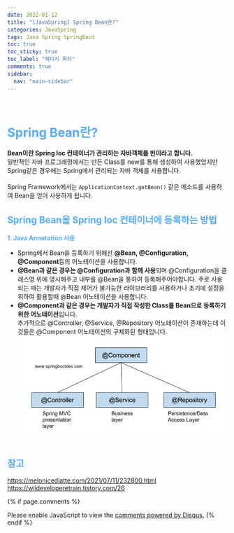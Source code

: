 ```yaml
---
date: 2022-01-12
title: "[JavaSpring] Spring Bean란?"
categories: JavaSpring
tags: Java Spring Springboot
toc: true
toc_sticky: true
toc_label: "페이지 목차"
comments: true
sidebar:
  nav: "main-sidebar"
---
```


<br/>

# <span style="color:#58ACFA">Spring Bean란?</span>

**Bean이란 Spring Ioc 컨테이너가 관리하는 자바객체를 빈이라고 합니다.**
<br/>
일반적인 자바 프로그래밍에서는 만든 Class를 new를 통해 생성하여 사용했었지만 Spring같은 경우에는 Spring에서 관리되는 자바 객체를 사용합니다.  
<br/>
Spring Framework에서는 `ApplicationContext.getBean()` 같은 메소드를 사용하여 Bean을 얻어 사용하게 됩니다.

## <span style="color:#58ACFA">Spring Bean을 Spring Ioc 컨테이너에 등록하는 방법</span>

**<span style="color:#58ACFA">1. Java Annotation 사용</span>**

- Spring에서 Bean을 등록하기 위해선 **@Bean, @Configuration, @Component**등의 어노테이션을 사용합니다.
- **@Bean과 같은 경우는 @Configuration과 함께 사용**되며 @Configuration을 클래스명 위에 명시해주고 내부를 @Bean을 통하여 등록해주어야합니다. 주로 사용되는 때는 개발자가 직접 제어가 불가능한 라이브러리를 사용하거나 초기에 설정을 위하여 활용할때 @Bean 어노테이션을 사용합니다.
- **@Component과 같은 경우는 개발자가 직접 작성한 Class를 Bean으로 등록하기 위한 어노테이션**입니다.  
   추가적으로 @Controller, @Service, @Repository 어노테이션이 존재하는데 이것들은 @Component 어노테이션의 구체화된 형태입니다.
  ![@Controller, @Service, @Repository](/assets/images/@Controller@Service@Repository.png "@Controller, @Service, @Repository")

## <span style="color:#58ACFA">참고</span>

<https://melonicedlatte.com/2021/07/11/232800.html>
<https://wildeveloperetrain.tistory.com/26>

{% if page.comments %}

<div id="disqus_thread"></div>
<script>
    /**
    *  RECOMMENDED CONFIGURATION VARIABLES: EDIT AND UNCOMMENT THE SECTION BELOW TO INSERT DYNAMIC VALUES FROM YOUR PLATFORM OR CMS.
    *  LEARN WHY DEFINING THESE VARIABLES IS IMPORTANT: https://disqus.com/admin/universalcode/#configuration-variables    */
    var disqus_config = function () {
        this.page.url = "{{ page.url | absolute_url }};";  // Replace PAGE_URL with your page's canonical URL variable
        this.page.identifier = "{{ page.id }}";; // Replace PAGE_IDENTIFIER with your page's unique identifier variable
    };
    (function() { // DON'T EDIT BELOW THIS LINE
        var d = document, s = d.createElement('script');
        s.src = 'https://lecocococo-blog.disqus.com/embed.js';
        s.setAttribute('data-timestamp', +new Date());
        (d.head || d.body).appendChild(s);
    })();

</script>
<noscript>Please enable JavaScript to view the <a href="https://disqus.com/?ref_noscript">comments powered by Disqus.</a></noscript>
{% endif %}
